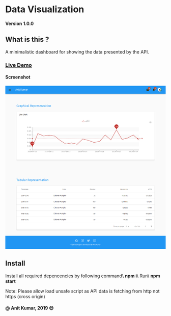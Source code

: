 # Data Visualization
**Version 1.0.0**

## What is this ?
A minimalistic dashboard for showing the data presented by the API.

### [Live Demo](https://data-visualization-anit.netlify.com/)
#### Screenshot 

![](src/Screenshot/Screenshot_2019-05-13%20Data%20Visualization%20By%20Anit%20Kumar.png)

## Install
Install all required depencencies by following command\ 
**npm i**\ 
Run\ 
**npm start** 

Note: Please allow load unsafe script as API data is fetching from http not https (cross origin)

#### @ Anit Kumar, 2019  :blush:
